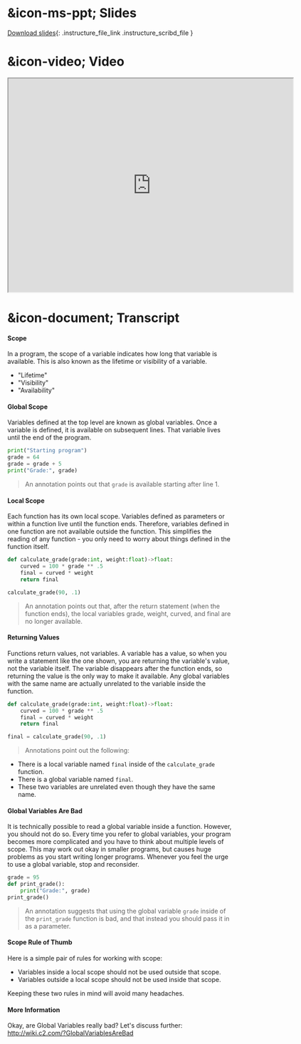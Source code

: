 # &icon-ms-ppt; Slides

[Download slides](https://udel.instructure.com/files/78540245/download){: .instructure_file_link .instructure_scribd_file }

# &icon-video; Video

<iframe style="width: 640px; height: 480px;" width="300" height="150" allowfullscreen="allowfullscreen" webkitallowfullscreen="webkitallowfullscreen" mozallowfullscreen="mozallowfullscreen"
title="Introduction.pdf"
src="https://www.youtube.com/embed/XUbW9qHUmnk?feature=oembed&amp;rel=0" 
></iframe>

# &icon-document; Transcript


#### Scope

In a program, the scope of a variable indicates how long that variable is available.
This is also known as the lifetime or visibility of a variable.

* "Lifetime"
* "Visibility"
* "Availability"

#### Global Scope

Variables defined at the top level are known as global variables. 
Once a variable is defined, it is available on subsequent lines.
That variable lives until the end of the program.

```python
print("Starting program")
grade = 64
grade = grade + 5
print("Grade:", grade)
```

> An annotation points out that `grade` is available starting after line 1.

#### Local Scope

Each function has its own local scope.
Variables defined as parameters or within a function live until the function ends.
Therefore, variables defined in one function are not available outside the function.
This simplifies the reading of any function - you only need to worry about things defined in the function itself.

```python
def calculate_grade(grade:int, weight:float)->float:
    curved = 100 * grade ** .5 
    final = curved * weight
    return final

calculate_grade(90, .1)
```
> An annotation points out that, after the return statement (when the function ends), the local variables grade, weight, curved, and final are no longer available.

#### Returning Values

Functions return values, not variables.
A variable has a value, so when you write a statement like the one shown, you are returning the variable's value, not the variable itself.
The variable disappears after the function ends, so returning the value is the only way to make it available.
Any global variables with the same name are actually unrelated to the variable inside the function.

```python
def calculate_grade(grade:int, weight:float)->float:
    curved = 100 * grade ** .5 
    final = curved * weight
    return final

final = calculate_grade(90, .1)
```
> Annotations point out the following:
* There is a local variable named `final` inside of the `calculate_grade` function.
* There is a global variable named `final`.
* These two variables are unrelated even though they have the same name.

#### Global Variables Are Bad

It is technically possible to read a global variable inside a function.
However, you should not do so.
Every time you refer to global variables, your program becomes more complicated and you have to think about multiple levels of scope.
This may work out okay in smaller programs, but causes huge problems as you start writing longer programs.
Whenever you feel the urge to use a global variable, stop and reconsider.

```python
grade = 95
def print_grade():
    print("Grade:", grade)
print_grade()
```
> An annotation suggests that using the global variable `grade` inside of the `print_grade` function is bad, and that instead you should pass it in as a parameter.

#### Scope Rule of Thumb

Here is a simple pair of rules for working with scope:

* Variables inside a local scope should not be used outside that scope.
* Variables outside a local scope should not be used inside that scope.

Keeping these two rules in mind will avoid many headaches.

#### More Information

Okay, are Global Variables really bad? Let's discuss further: http://wiki.c2.com/?GlobalVariablesAreBad

